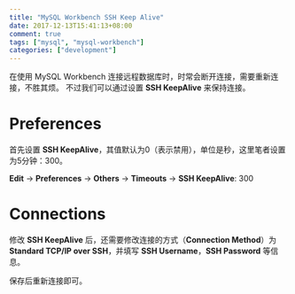 ```yaml
---
title: "MySQL Workbench SSH Keep Alive"
date: 2017-12-13T15:41:13+08:00
comment: true
tags: ["mysql", "mysql-workbench"]
categories: ["development"]
---
```


在使用 MySQL Workbench 连接远程数据库时，时常会断开连接，需要重新连接，不胜其烦。
不过我们可以通过设置 **SSH KeepAlive** 来保持连接。
<!--more-->

# Preferences

首先设置 **SSH KeepAlive**，其值默认为0（表示禁用），单位是秒，这里笔者设置为5分钟：300。

**Edit** -> **Preferences** -> **Others** -> **Timeouts** -> **SSH KeepAlive**: 300


# Connections

修改 **SSH KeepAlive** 后，还需要修改连接的方式（**Connection Method**）为 **Standard TCP/IP over SSH**，并填写 **SSH Username**，**SSH Password** 等信息。

保存后重新连接即可。
